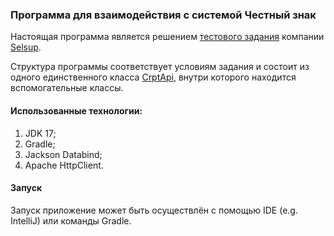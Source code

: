 ### Программа для взаимодействия с системой Честный знак

Настоящая программа является решением [тестового задания]() компании [Selsup](https://selsup.ru/).

Структура программы соответствует условиям задания и состоит из одного единственного класса [CrptApi](), внутри которого находится вспомогательные классы.

#### Использованные технологии:

1) JDK 17;
2) Gradle;
3) Jackson Databind;
4) Apache HttpClient.

#### Запуск 

Запуск приложение может быть осуществлён с помощью IDE (e.g. IntelliJ) или команды Gradle.